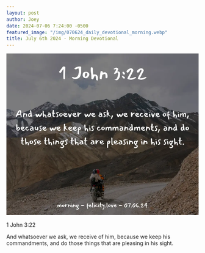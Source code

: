 ```yaml
---
layout: post
author: Joey
date: 2024-07-06 7:24:00 -0500
featured_image: "/img/070624_daily_devotional_morning.webp"
title: July 6th 2024 - Morning Devotional
---
```


[![July 6th 2024 - Morning Devotional](/img/070624_daily_devotional_morning.webp)](/img/070624_daily_devotional_morning.webp)

1 John 3:22

And whatsoever we ask, we receive of him, because we keep his commandments, and do those things that are pleasing in his sight.



<!-- <hr>

Please consider purchasing a mug to support the page by clicking the image below, thank you!

[![June 20th 2024 - Morning Devotional - Mug](/img/mugs/061124_morning_mug.webp)](https://www.joeybrinkman.com/shop) -->